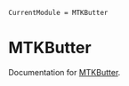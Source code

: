 ```@meta
CurrentModule = MTKButter
```

# MTKButter

Documentation for [MTKButter](https://github.com/cstjean/MTKButter.jl).

